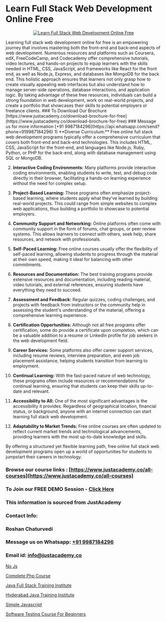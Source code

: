 # Learn Full Stack Web Development Online Free

<p align="center">
  <a href="https://justacademy.co/program-detail/full-stack-web-development">
    <img src="https://justacademy.co/storage2/program_images/1704700371.webp" alt="Learn Full Stack Web Development Online Free">
  </a>
</p>
Learning full stack web development online for free is an empowering journey that involves mastering both the front-end and back-end aspects of web development. Numerous resources and platforms such as Coursera, edX, FreeCodeCamp, and Codecademy offer comprehensive tutorials, video lectures, and hands-on projects to equip learners with the skills needed in HTML, CSS, JavaScript, and frameworks like React for the front end, as well as Node.js, Express, and databases like MongoDB for the back end. This holistic approach ensures that learners not only grasp how to create visually appealing web interfaces but also understand how to manage server-side operations, database interactions, and application logic. By taking advantage of these free resources, individuals can build a strong foundation in web development, work on real-world projects, and create a portfolio that showcases their skills to potential employers or freelance clients.
### To Download Our Brochure [https://www.justacademy.co/download-brochure-for-free](https://www.justacademy.co/download-brochure-for-free)
### Message us for more information [+91 9987184296](https://api.whatsapp.com/send?phone=919987184296)
1) **Diverse Curriculum:** Free online full stack web development programs typically offer a comprehensive curriculum that covers both front-end and back-end technologies. This includes HTML, CSS, JavaScript for the front-end, and languages like Node.js, Ruby, Python, or PHP for the back-end, along with database management using SQL or MongoDB.

2) **Interactive Coding Environments:** Many platforms provide interactive coding environments, enabling students to write, test, and debug code directly in their browser, facilitating a hands-on learning experience without the need for complex setup.

3) **Project-Based Learning:** These programs often emphasize project-based learning, where students apply what they've learned by building real-world projects. This could range from simple websites to complex web applications, thus building a portfolio to showcase to potential employers.

4) **Community Support and Networking:** Online platforms often come with community support in the form of forums, chat groups, or peer review systems. This allows learners to connect with others, seek help, share resources, and network with professionals.

5) **Self-Paced Learning:** Free online courses usually offer the flexibility of self-paced learning, allowing students to progress through the material at their own speed, making it ideal for balancing with other commitments.

6) **Resources and Documentation:** The best training programs provide extensive resources and documentation, including reading material, video tutorials, and external references, ensuring students have everything they need to succeed.

7) **Assessment and Feedback:** Regular quizzes, coding challenges, and projects with feedback from instructors or the community help in assessing the student's understanding of the material, offering a comprehensive learning experience.

8) **Certification Opportunities:** Although not all free programs offer certification, some do provide a certificate upon completion, which can be a valuable addition to a resume or LinkedIn profile for job seekers in the web development field.

9) **Career Services:** Some platforms also offer career support services, including resume reviews, interview preparation, and even job placement assistance, helping students transition from learning to employment.

10) **Continual Learning:** With the fast-paced nature of web technology, these programs often include resources or recommendations for continual learning, ensuring that students can keep their skills up-to-date and relevant.

11) **Accessibility to All:** One of the most significant advantages is the accessibility it provides. Regardless of geographical location, financial status, or background, anyone with an internet connection can start learning full stack web development.

12) **Adaptability to Market Trends:** Free online courses are often updated to reflect current market trends and technological advancements, providing learners with the most up-to-date knowledge and skills.

By offering a structured yet flexible learning path, free online full stack web development programs open up a world of opportunities for students to jumpstart their careers in technology.

### Browse our course links : [https://www.justacademy.co/all-courses](https://www.justacademy.co/all-courses) 
### To Join our FREE DEMO Session - [Click Here](https://www.justacademy.co/register-for-course-demo)


### This information is sourced from JustAcademy
### Contact Info:
### Roshan Chaturvedi
### Message us on Whatsapp: [+91 9987184296](https://api.whatsapp.com/send?phone=919987184296)
### Email id: [info@justacademy.co](mailto:info@justacademy.co)
                
[No Js](https://www.linkedin.com/pulse/js-software-training-mountain-view-ecase?trackingId=EqnvQ7%2BmMqjhLb1sGCz8RQ%3D%3D&lipi=urn%3Ali%3Apage%3Ad_flagship3_company_admin%3BRmRTtwAISLyMmFqcBdL04g%3D%3D)

[Complete Php Course](https://www.linkedin.com/pulse/complete-php-course-justacademy-coimbatore-4aoue?trackingId=EffUn2Qhz0Pi4ifMpYv%2BVw%3D%3D&lipi=urn%3Ali%3Apage%3Ad_flagship3_company_admin%3ByPDF5Pb2RH67jlf7LdyQxA%3D%3D)

[Java Full Stack Training Institute](https://medium.com/@justacademytraining/java-full-stack-training-institute-441fa3c37bc3)

[Hyderabad Java Training Institute](https://medium.com/@mistersumit961/hyderabad-java-training-institute-eb2cb9a53303)

[Simple Javascript](https://justacademyin.github.io/justacademy/simple-javascript)

[Software Testing Course For Beginners](https://justacademyin.github.io/justacademy/software-testing-course-for-beginners)

